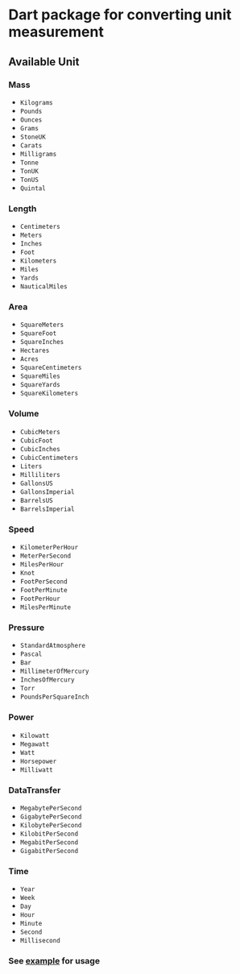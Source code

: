 # Dart package for converting unit measurement
## Available Unit

### Mass
   - `Kilograms`
   - `Pounds`
   - `Ounces`
   - `Grams`
   - `StoneUK`
   - `Carats`
   - `Milligrams`
   - `Tonne`
   - `TonUK`
   - `TonUS`
   - `Quintal`

### Length
   - `Centimeters`
   - `Meters`
   - `Inches`
   - `Foot`
   - `Kilometers`
   - `Miles`
   - `Yards`
   - `NauticalMiles`

### Area
   - `SquareMeters`
   - `SquareFoot`
   - `SquareInches`
   - `Hectares`
   - `Acres`
   - `SquareCentimeters`
   - `SquareMiles`
   - `SquareYards`
   - `SquareKilometers`

### Volume
   - `CubicMeters`
   - `CubicFoot`
   - `CubicInches`
   - `CubicCentimeters`
   - `Liters`
   - `Milliliters`
   - `GallonsUS`
   - `GallonsImperial`
   - `BarrelsUS`
   - `BarrelsImperial`

### Speed
   - `KilometerPerHour`
   - `MeterPerSecond`
   - `MilesPerHour`
   - `Knot`
   - `FootPerSecond`
   - `FootPerMinute`
   - `FootPerHour`
   - `MilesPerMinute`

### Pressure
   - `StandardAtmosphere`
   - `Pascal`
   - `Bar`
   - `MillimeterOfMercury`
   - `InchesOfMercury`
   - `Torr`
   - `PoundsPerSquareInch`

### Power
   - `Kilowatt`
   - `Megawatt`
   - `Watt`
   - `Horsepower`
   - `Milliwatt`

### DataTransfer
   - `MegabytePerSecond`
   - `GigabytePerSecond`
   - `KilobytePerSecond`
   - `KilobitPerSecond`
   - `MegabitPerSecond`
   - `GigabitPerSecond`

### Time
   - `Year`
   - `Week`
   - `Day`
   - `Hour`
   - `Minute`
   - `Second`
   - `Millisecond`

### See [example](example/super_measurement_example.dart) for usage
